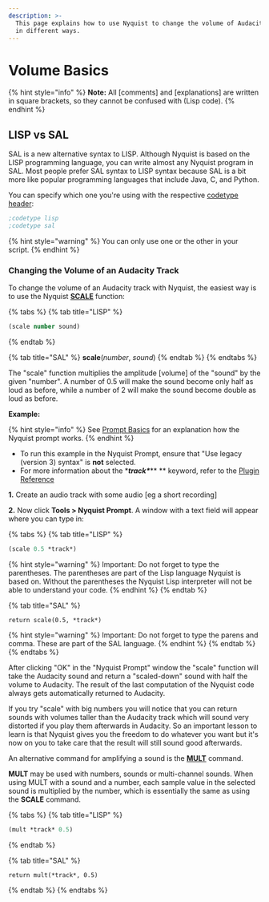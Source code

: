 ```yaml
---
description: >-
  This page explains how to use Nyquist to change the volume of Audacity tracks
  in different ways.
---
```


# Volume Basics

{% hint style="info" %}
**Note:** All \[comments] and \[explanations] are written in square brackets, so they cannot be confused with (Lisp code).
{% endhint %}

## LISP vs SAL

SAL is a new alternative syntax to LISP. Although Nyquist is based on the LISP programming language, you can write almost any Nyquist program in SAL. Most people prefer SAL syntax to LISP syntax because SAL is a bit more like popular programming languages that include Java, C, and Python.&#x20;

You can specify which one you're using with the respective [codetype header](../headers-reference.md#codetype):

```lisp
;codetype lisp
;codetype sal
```

{% hint style="warning" %}
You can only use one or the other in your script.
{% endhint %}

### Changing the Volume of an Audacity Track <a href="#changing_the_volume_of_an_audacity_track" id="changing_the_volume_of_an_audacity_track"></a>

To change the volume of an Audacity track with Nyquist, the easiest way is to use the Nyquist [**SCALE**](http://www.cs.cmu.edu/\~rbd/doc/nyquist/part8.html#index371) function:

{% tabs %}
{% tab title="LISP" %}
```lisp
(scale number sound)
```
{% endtab %}

{% tab title="SAL" %}
**scale**(_number_, _sound_)
{% endtab %}
{% endtabs %}

The "scale" function multiplies the amplitude \[volume] of the "sound" by the given "number". A number of 0.5 will make the sound become only half as loud as before, while a number of 2 will make the sound become double as loud as before.

**Example:**&#x20;

{% hint style="info" %}
See [Prompt Basics](prompt-basics.md) for an explanation how the Nyquist prompt works.
{% endhint %}

* To run this example in the Nyquist Prompt, ensure that "Use legacy (version 3) syntax" is **not** selected.
* For more information about the \*_**track\***_** ** keyword, refer to the [Plugin Reference](../plugin-reference.md#track)

**1.** Create an audio track with some audio \[eg a short recording]

**2.** Now click **Tools > Nyquist Prompt**. A window with a text field will appear where you can type in:

{% tabs %}
{% tab title="LISP" %}
```lisp
(scale 0.5 *track*)
```

{% hint style="warning" %}
Important: Do not forget to type the parentheses. The parentheses are part of the Lisp language Nyquist is based on. Without the parentheses the Nyquist Lisp interpreter will not be able to understand your code.&#x20;
{% endhint %}
{% endtab %}

{% tab title="SAL" %}
```clike
return scale(0.5, *track*)
```

{% hint style="warning" %}
Important: Do not forget to type the parens and comma. These are part of the SAL language.
{% endhint %}
{% endtab %}
{% endtabs %}

After clicking "OK" in the "Nyquist Prompt" window the "scale" function will take the Audacity sound and return a "scaled-down" sound with half the volume to Audacity. The result of the last computation of the Nyquist code always gets automatically returned to Audacity.

If you try "scale" with big numbers you will notice that you can return sounds with volumes taller than the Audacity track which will sound very distorted if you play them afterwards in Audacity. So an important lesson to learn is that Nyquist gives you the freedom to do whatever you want but it's now on you to take care that the result will still sound good afterwards.

An alternative command for amplifying a sound is the [**MULT**](http://www.cs.cmu.edu/\~rbd/doc/nyquist/part8.html#index617) command.

**MULT** may be used with numbers, sounds or multi-channel sounds. When using MULT with a sound and a number, each sample value in the selected sound is multiplied by the number, which is essentially the same as using the **SCALE** command.

{% tabs %}
{% tab title="LISP" %}
```lisp
(mult *track* 0.5)
```
{% endtab %}

{% tab title="SAL" %}
```clike
return mult(*track*, 0.5)
```
{% endtab %}
{% endtabs %}
